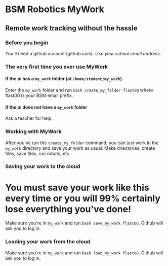 # BSM Robotics MyWork
## Remote work tracking without the hassle

### Before you begin
You'll need a github account (github.com). _Use your school email address._

### The very first time you ever use MyWork
#### If the pi has a `my_work` folder (at `/home/student/my_work`)
Enter the `my_work` folder and run `bash create_my_folder flast00` where flast00 is your BSM email prefix.

#### If the pi does not have a `my_work` folder
Ask a teacher for help.

### Working with MyWork
After you've run the `create_my_folder` command, you can just work in the `my_work` directory and save your work as usual. Make directories, create files, save files, run robots, etc.

### Saving your work to the cloud
# You must save your work like this every time or you will 99% certainly lose everything you've done!
Make sure you're in `my_work` and run `bash save_my_work flast00`. Github will ask you to log in.

### Loading your work from the cloud
Make sure you're in `my_work` and run `bash load_my_work flast00`. Github will ask you to log in.
